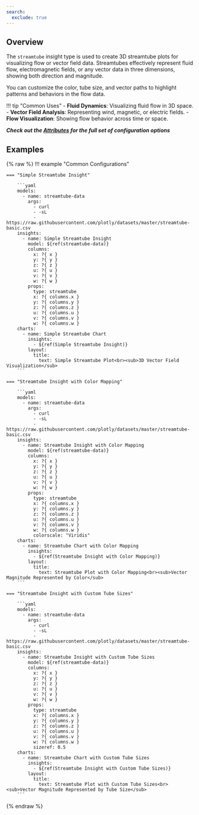 ```yaml
---
search:
  exclude: true
---
```


<!--start-->

## Overview

The `streamtube` insight type is used to create 3D streamtube plots for visualizing flow or vector field data. Streamtubes effectively represent fluid flow, electromagnetic fields, or any vector data in three dimensions, showing both direction and magnitude.

You can customize the color, tube size, and vector paths to highlight patterns and behaviors in the flow data.

!!! tip "Common Uses" - **Fluid Dynamics**: Visualizing fluid flow in 3D space. - **Vector Field Analysis**: Representing wind, magnetic, or electric fields. - **Flow Visualization**: Showing flow behavior across time or space.

_**Check out the [Attributes](../configuration/Insight/Props/Streamtube/#attributes) for the full set of configuration options**_

## Examples

{% raw %}
!!! example "Common Configurations"

    === "Simple Streamtube Insight"

        ```yaml
        models:
          - name: streamtube-data
            args:
              - curl
              - -sL
              - https://raw.githubusercontent.com/plotly/datasets/master/streamtube-basic.csv
        insights:
          - name: Simple Streamtube Insight
            model: ${ref(streamtube-data)}
            columns:
              x: ?{ x }
              y: ?{ y }
              z: ?{ z }
              u: ?{ u }
              v: ?{ v }
              w: ?{ w }
            props:
              type: streamtube
              x: ?{ columns.x }
              y: ?{ columns.y }
              z: ?{ columns.z }
              u: ?{ columns.u }
              v: ?{ columns.v }
              w: ?{ columns.w }
        charts:
          - name: Simple Streamtube Chart
            insights:
              - ${ref(Simple Streamtube Insight)}
            layout:
              title:
                text: Simple Streamtube Plot<br><sub>3D Vector Field Visualization</sub>
        ```

    === "Streamtube Insight with Color Mapping"

        ```yaml
        models:
          - name: streamtube-data
            args:
              - curl
              - -sL
              - https://raw.githubusercontent.com/plotly/datasets/master/streamtube-basic.csv
        insights:
          - name: Streamtube Insight with Color Mapping
            model: ${ref(streamtube-data)}
            columns:
              x: ?{ x }
              y: ?{ y }
              z: ?{ z }
              u: ?{ u }
              v: ?{ v }
              w: ?{ w }
            props:
              type: streamtube
              x: ?{ columns.x }
              y: ?{ columns.y }
              z: ?{ columns.z }
              u: ?{ columns.u }
              v: ?{ columns.v }
              w: ?{ columns.w }
              colorscale: "Viridis"
        charts:
          - name: Streamtube Chart with Color Mapping
            insights:
              - ${ref(Streamtube Insight with Color Mapping)}
            layout:
              title:
                text: Streamtube Plot with Color Mapping<br><sub>Vector Magnitude Represented by Color</sub>
        ```

    === "Streamtube Insight with Custom Tube Sizes"

        ```yaml
        models:
          - name: streamtube-data
            args:
              - curl
              - -sL
              - https://raw.githubusercontent.com/plotly/datasets/master/streamtube-basic.csv
        insights:
          - name: Streamtube Insight with Custom Tube Sizes
            model: ${ref(streamtube-data)}
            columns:
              x: ?{ x }
              y: ?{ y }
              z: ?{ z }
              u: ?{ u }
              v: ?{ v }
              w: ?{ w }
            props:
              type: streamtube
              x: ?{ columns.x }
              y: ?{ columns.y }
              z: ?{ columns.z }
              u: ?{ columns.u }
              v: ?{ columns.v }
              w: ?{ columns.w }
              sizeref: 0.5
        charts:
          - name: Streamtube Chart with Custom Tube Sizes
            insights:
              - ${ref(Streamtube Insight with Custom Tube Sizes)}
            layout:
              title:
                text: Streamtube Plot with Custom Tube Sizes<br><sub>Vector Magnitude Represented by Tube Size</sub>
        ```

{% endraw %}

<!--end-->
